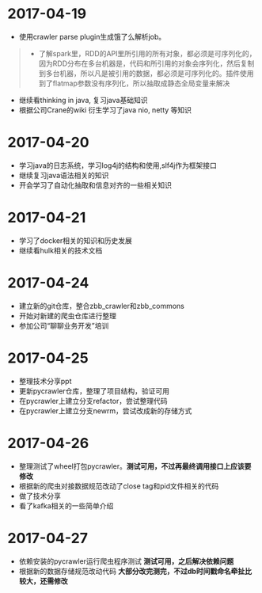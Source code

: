 # 2017-04-19
 - 使用crawler parse plugin生成饿了么解析job。
 > + 了解spark里，RDD的API里所引用的所有对象，都必须是可序列化的，因为RDD分布在多台机器是，代码和所引用的对象会序列化，然后复制到多台机器，所以凡是被引用的数据，都必须是可序列化的。插件使用到了flatmap参数没有序列化，所以抽取成静态全局变量来解决
 - 继续看thinking in java, 复习java基础知识
 - 根据公司Crane的wiki 衍生学习了java nio, netty 等知识

# 2017-04-20
 - 学习java的日志系统，学习log4j的结构和使用,slf4j作为框架接口
 - 继续复习java语法相关的知识
 - 开会学习了自动化抽取和信息对齐的一些相关知识

# 2017-04-21
 - 学习了docker相关的知识和历史发展
 - 继续看hulk相关的技术文档
 
# 2017-04-24
 - 建立新的git仓库，整合zbb_crawler和zbb_commons
 - 开始对新建的爬虫仓库进行整理
 - 参加公司“聊聊业务开发”培训

# 2017-04-25
 - 整理技术分享ppt
 - 更新pycrawler仓库，整理了项目结构，验证可用
 - 在pycrawler上建立分支refactor，尝试整理代码
 - 在pycrawler上建立分支newrm，尝试改成新的存储方式
 
# 2017-04-26
 - 整理测试了wheel打包pycrawler。**测试可用，不过再最终调用接口上应该要修改**
 - 根据新的爬虫对接数据规范改动了close tag和pid文件相关的代码
 - 做了技术分享
 - 看了kafka相关的一些简单介绍

# 2017-04-27
 - 依赖安装的pycrawler运行爬虫程序测试 **测试可用，之后解决依赖问题**
 - 根据新的数据存储规范改动代码 **大部分改完测完，不过db时间戳命名牵扯比较大，还需修改**
